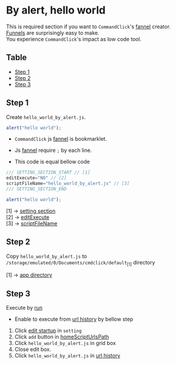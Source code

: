 # By alert, hello world

This is required section if you want to `CommandClick`'s [fannel](https://github.com/puutaro/commandclick-repository/blob/master/README.md#commandclick-repository) creator.    
[Funnels](https://github.com/puutaro/commandclick-repository/blob/master/README.md#commandclick-repository) are surprisingly easy to make.  
You experience `CommandClick`'s impact as low code tool.  


Table
-----------------

* [Step 1](#step-1)
* [Step 2](#step-2)
* [Step 3](#step-3)

## Step 1

Create `hello_world_by_alert.js`.  

```js.js
alert("hello world");
```

- `CommandClick` js [fannel](https://github.com/puutaro/commandclick-repository/blob/master/README.md#commandclick-repository) is bookmarklet.  

- Js [fannel](https://github.com/puutaro/commandclick-repository/blob/master/README.md#commandclick-repository) require `;` by each line. 

- This code is equal bellow code

```js.js
/// SETTING_SECTION_START // [1]
editExecute="NO" // [2]
scriptFileName="hello_world_by_alert.js" // [3]
/// SETTING_SECTION_END

alert("hello world");
```

[1] -> [setting section](https://github.com/puutaro/CommandClick/blob/master/md/developer/setting_variables.md#scriptfilename)  
[2] -> [editExecute](https://github.com/puutaro/CommandClick/blob/master/md/developer/setting_variables.md#editexecute)  
[3] -> [scriptFileName](https://github.com/puutaro/CommandClick/blob/master/md/developer/setting_variables.md#scriptfilename)  

## Step 2

Copy `hello_world_by_alert.js` to `/storage/emulated/0/Documents/cmdclick/default`<sub>[1]</sub> directory 

[1] -> [app directory](https://github.com/puutaro/CommandClick/blob/master/md/developer/glossary.md#app-directory)

## Step 3

Execute by [run](https://github.com/puutaro/CommandClick/blob/master/USAGE.md#run)  

- Enable to execute from [url history](https://github.com/puutaro/CommandClick/blob/master/USAGE.md#url-history) by bellow step

1. Click [edit startup](https://github.com/puutaro/CommandClick/blob/master/USAGE.md#edit-startup) in `setting`
2. Click `add` button in [homeScriptUrlsPath](https://github.com/puutaro/CommandClick/blob/master/md/developer/setting_variables.md#homescripturlspath)
3. Click `hello_world_by_alert.js` in grid box
4. Close edit box.
5. Click `hello_world_by_alert.js` in [url history](https://github.com/puutaro/CommandClick/blob/master/USAGE.md#url-history)


